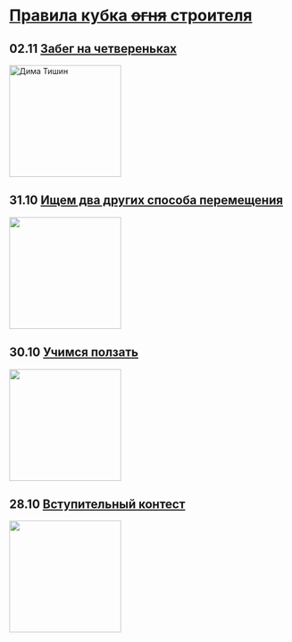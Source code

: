 # [Правила кубка ~~огня~~ строителя](https://docs.google.com/document/d/1OFqiEEuEvKDDR0FJXAiASfUpAlaWiO2IYrnDR-hFhT0/edit)

## 02.11 [Забег на четвереньках](https://codeforces.com/contests/483116)
<img src ="https://i.imgur.com/OHQERuf.jpg" alt="Дима Тишин" width="200">

## 31.10 [Ищем два других способа перемещения](https://informatics.msk.ru/course/view.php?id=5374)
<img src="https://encrypted-tbn0.gstatic.com/images?q=tbn:ANd9GcRjMLs6lEOcikrPocAEsL0uDE9eV9jWZ4DL7JKxSfIvqQh_5S6uuisag8sDOfwPQq-8IB4&usqp=CAU" alt="" width="200"/>

## 30.10 [Учимся ползать](https://codeforces.com/contests/482903)
<img src="https://eco-mama.ru/wp-content/uploads/0/2/9/02910d3b61160e58658004b2becac0e2.jpeg" alt="" width = "200"/>

## 28.10 [Вступительный контест](https://codeforces.com/contests/482419)
<img src="https://i.imgur.com/sUuUCzv.jpg)https://i.imgur.com/sUuUCzv.jpg" alt="" width="200"/>
